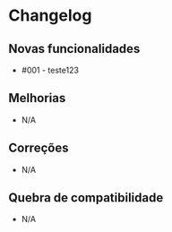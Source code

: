 # Changelog

## Novas funcionalidades

 - #001 - teste123

## Melhorias

 - N/A

## Correções

 - N/A

## Quebra de compatibilidade

 - N/A
